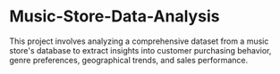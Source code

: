 # Music-Store-Data-Analysis

This project involves analyzing a comprehensive dataset from a music store's database to extract insights into customer purchasing behavior, genre preferences, geographical trends, and sales performance.




